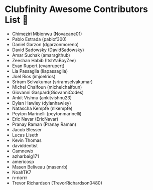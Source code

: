 # Clubfinity Awesome Contributors List 😤

* Chimeziri Mbionwu (Novacane01)
* Pablo Estrada (pablof300)
* Daniel Garzon (dgarzonmoreno)
* David Sadowsky (DavidSadowsky)
* Amar Suchak (amarsgithub)
* Zeeshan Habib (ItshYaBoyZee)
* Evan Rupert (evanrupert)
* Lia Passaglia (liapassaglia)
* Joel Rios (imjoelrios)
* Sriram Selvakumar (sriramselvakumar)
* Michel Chalfoun (michelchalfoun)
* Giovanni Gaspard(GiovanniCodes)
* Ankit Vishnu (ankitvishnu23)
* Dylan Hawley (dylanhawley)
* Natascha Kempfe (nlkempfe)
* Peyton Marinelli (peytonmarinelli)
* Eric Navar (EricNavar)
* Pranay Raman (Pranay Raman)
* Jacob Blesser
* Lucas Liseth
* Kevin Thomas
* daviddentist
* Camnewb
* azharbaig171
* americosp
* Masen Beliveau (masenrb)
* NoahTK7
* n-norrr
* Trevor Richardson (TrevorRichardson0480)